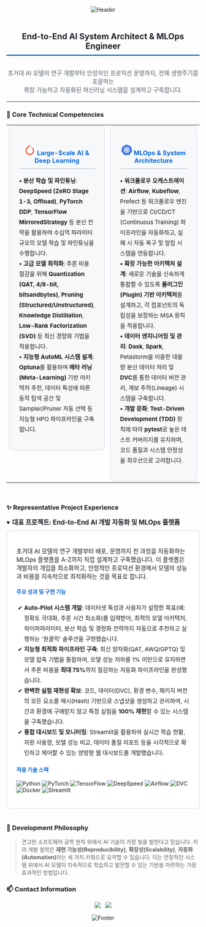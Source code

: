 <div id="user-content-toc" align="center">
  <img src="https://capsule-render.vercel.app/api?type=slice&color=gradient&height=250&section=header&text=IRO's%20Tech%20Profile&fontSize=70&animation=fadeIn&fontAlignY=45&fontColor=ffffff" alt="Header"/>
</div>

<div style="text-align: center; margin-top: 20px; margin-bottom: 20px;">
  <h2 style="border-bottom: 3px solid #0969da; padding-bottom: 10px; display: inline-block; color: #1f2328;">
    End-to-End AI System Architect & MLOps Engineer
  </h2>
  <p style="font-size: 1.1em; color: #57606a;">
    초거대 AI 모델의 연구 개발부터 안정적인 프로덕션 운영까지, 전체 생명주기를 포괄하는<br/>확장 가능하고 자동화된 머신러닝 시스템을 설계하고 구축합니다.
  </p>
</div>

---

### 🚀 **Core Technical Competencies**

<table width="100%">
  <tr valign="top">
    <td width="50%">
      <div style="background-color: #f6f8fa; border: 1px solid #d0d7de; border-radius: 10px; padding: 25px; height: 100%;">
        <h3 align="center" style="color: #0969da; border-bottom: 2px solid #d0d7de; padding-bottom: 10px;">
          <img src="https://raw.githubusercontent.com/devicons/devicon/master/icons/pytorch/pytorch-original.svg" alt="PyTorch" width="28" height="28"/>
          Large-Scale AI & Deep Learning
        </h3>
        <ul style="list-style-type: none; padding-left: 0; font-size: 15px; line-height: 1.8;">
          <li><b>• 분산 학습 및 파인튜닝</b>: <strong>DeepSpeed (ZeRO Stage 1-3, Offload)</strong>, <strong>PyTorch DDP</strong>, <strong>TensorFlow MirroredStrategy</strong> 등 분산 전략을 활용하여 수십억 파라미터 규모의 모델 학습 및 파인튜닝을 수행합니다.</li>
          <li><b>• 고급 모델 최적화</b>: 추론 비용 절감을 위해 <strong>Quantization (QAT, 4/8-bit, bitsandbytes)</strong>, <strong>Pruning (Structured/Unstructured)</strong>, <strong>Knowledge Distillation</strong>, <strong>Low-Rank Factorization (SVD)</strong> 등 최신 경량화 기법을 적용합니다.</li>
          <li><b>• 지능형 AutoML 시스템 설계</b>: <strong>Optuna</strong>를 활용하여 <strong>메타 러닝(Meta-Learning)</strong> 기반 아키텍처 추천, 데이터 특성에 따른 동적 탐색 공간 및 Sampler/Pruner 자동 선택 등 지능형 HPO 파이프라인을 구축합니다.</li>
        </ul>
      </div>
    </td>
    <td width="50%">
      <div style="background-color: #f6f8fa; border: 1px solid #d0d7de; border-radius: 10px; padding: 25px; height: 100%;">
        <h3 align="center" style="color: #0969da; border-bottom: 2px solid #d0d7de; padding-bottom: 10px;">
          <img src="https://raw.githubusercontent.com/devicons/devicon/master/icons/kubernetes/kubernetes-plain.svg" alt="Kubernetes" width="28" height="28"/>
          MLOps & System Architecture
        </h3>
        <ul style="list-style-type: none; padding-left: 0; font-size: 15px; line-height: 1.8;">
          <li><b>• 워크플로우 오케스트레이션</b>: <strong>Airflow</strong>, <strong>Kubeflow</strong>, Prefect 등 워크플로우 엔진을 기반으로 CI/CD/CT (Continuous Training) 파이프라인을 자동화하고, 실패 시 자동 복구 및 알림 시스템을 연동합니다.</li>
          <li><b>• 확장 가능한 아키텍처 설계</b>: 새로운 기술을 신속하게 통합할 수 있도록 <strong>플러그인(Plugin) 기반 아키텍처</strong>를 설계하고, 각 컴포넌트의 독립성을 보장하는 MSA 원칙을 적용합니다.</li>
          <li><b>• 데이터 엔지니어링 및 관리</b>: <strong>Dask</strong>, <strong>Spark</strong>, Petastorm을 이용한 대용량 분산 데이터 처리 및 <strong>DVC</strong>를 통한 데이터 버전 관리, 계보 추적(Lineage) 시스템을 구축합니다.</li>
          <li><b>• 개발 문화</b>: <strong>Test-Driven Development (TDD)</strong> 원칙에 따라 <strong>pytest</strong>로 높은 테스트 커버리지를 유지하며, 코드 품질과 시스템 안정성을 최우선으로 고려합니다.</li>
        </ul>
      </div>
    </td>
  </tr>
</table>

<br>

### ✨ **Representative Project Experience**

<details open>
<summary>
  <strong style="font-size: 1.2em; color: #1f2328;">
    대표 프로젝트: End-to-End AI 개발 자동화 및 MLOps 플랫폼
  </strong>
</summary>
<div style="background-color: #ffffff; border: 1px solid #d0d7de; border-radius: 10px; padding: 25px; margin-top: 10px;">
  <p style="font-size: 1.1em;">
    초거대 AI 모델의 연구 개발부터 배포, 운영까지 전 과정을 자동화하는 MLOps 플랫폼을 A-Z까지 직접 설계하고 구축했습니다. 이 플랫폼은 개발자의 개입을 최소화하고, 안정적인 프로덕션 환경에서 모델의 성능과 비용을 지속적으로 최적화하는 것을 목표로 합니다.
  </p>

  <h4 style="color: #0969da;">주요 성과 및 구현 기능</h4>
  <ul style="list-style-type: '✔ '; padding-left: 20px; font-size: 15px; line-height: 1.8;">
    <li>
      <strong>Auto-Pilot 시스템 개발</strong>: 데이터셋 특성과 사용자가 설정한 목표(예: 정확도 극대화, 추론 시간 최소화)를 입력받아, 최적의 모델 아키텍처, 하이퍼파라미터, 분산 학습 및 경량화 전략까지 자동으로 추천하고 실행하는 '원클릭' 솔루션을 구현했습니다.
    </li>
    <li>
      <strong>지능형 최적화 파이프라인 구축</strong>: 최신 양자화(QAT, AWQ/GPTQ) 및 모델 압축 기법을 통합하여, 모델 성능 저하를 1% 미만으로 유지하면서 추론 비용을 <strong>최대 75%</strong>까지 절감하는 자동화 파이프라인을 완성했습니다.
    </li>
    <li>
      <strong>완벽한 실험 재현성 확보</strong>: 코드, 데이터(DVC), 환경 변수, 패키지 버전의 모든 요소를 해시(Hash) 기반으로 스냅샷을 생성하고 관리하여, 시간과 환경에 구애받지 않고 특정 실험을 <strong>100% 재현</strong>할 수 있는 시스템을 구축했습니다.
    </li>
    <li>
      <strong>통합 대시보드 및 모니터링</strong>: Streamlit을 활용하여 실시간 학습 현황, 자원 사용량, 모델 성능 비교, 데이터 품질 리포트 등을 시각적으로 확인하고 제어할 수 있는 양방향 웹 대시보드를 개발했습니다.
    </li>
  </ul>

  <h4 style="color: #0969da;">적용 기술 스택</h4>
  <p>
    <img src="https://img.shields.io/badge/Python-3776AB?style=for-the-badge&logo=python&logoColor=white" alt="Python"/>
    <img src="https://img.shields.io/badge/PyTorch-EE4C2C?style=for-the-badge&logo=pytorch&logoColor=white" alt="PyTorch"/>
    <img src="https://img.shields.io/badge/TensorFlow-FF6F00?style=for-the-badge&logo=tensorflow&logoColor=white" alt="TensorFlow"/>
    <img src="https://img.shields.io/badge/DeepSpeed-007ACC?style=for-the-badge" alt="DeepSpeed"/>
    <img src="https://img.shields.io/badge/Airflow-017CEE?style=for-the-badge&logo=apacheairflow&logoColor=white" alt="Airflow"/>
    <img src="https://img.shields.io/badge/DVC-13ADC7?style=for-the-badge&logo=dvc&logoColor=white" alt="DVC"/>
    <img src="https://img.shields.io/badge/Docker-2496ED?style=for-the-badge&logo=docker&logoColor=white" alt="Docker"/>
    <img src="https://img.shields.io/badge/Streamlit-FF4B4B?style=for-the-badge&logo=streamlit&logoColor=white" alt="Streamlit"/>
  </p>
</div>
</details>
<br>

### 💬 **Development Philosophy**

> 견고한 소프트웨어 공학 원칙 위에서 AI 기술이 가장 빛을 발한다고 믿습니다. 저의 개발 철학은 <strong>재현 가능성(Reproducibility)</strong>, <strong>확장성(Scalability)</strong>, <strong>자동화(Automation)</strong>라는 세 가지 키워드로 요약할 수 있습니다. 이는 안정적인 시스템 위에서 AI 모델이 지속적으로 학습하고 발전할 수 있는 기반을 마련하는 가장 효과적인 방법입니다.

### 📫 **Contact Information**

<p align="center">
  <a href="mailto:ATMOSPHERE.SHIRO@gmail.com"><img src="https://img.shields.io/badge/Gmail-ATMOSPHERE.SHIRO-D14836?style=for-the-badge&logo=gmail&logoColor=white"/></a>
  &nbsp;
  <a href="https://linkedin.com/in/your-linkedin-id"><img src="https://img.shields.io/badge/LinkedIn-Connect-0A66C2?style=for-the-badge&logo=linkedin&logoColor=white"/></a>
</p>

<div id="user-content-toc" align="center">
  <img src="https://capsule-render.vercel.app/api?type=slice&color=gradient&height=180&section=footer" alt="Footer"/>
</div>
